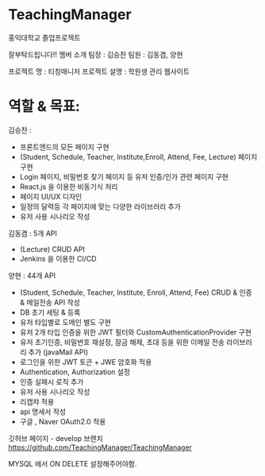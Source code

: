 # TeachingManager
홍익대학교 졸업프로젝트

잘부탁드립니다!!
멤버 소개
팀장 : 김승찬
팀원 : 김동겸, 양현

프로젝트 명 :  티칭매니저
프로젝트 설명 : 학원생 관리 웹사이트

# 역할 & 목표:

김승찬 : 
- 프론트엔드의 모든 페이지 구현
- (Student, Schedule, Teacher, Institute,Enroll, Attend, Fee, Lecture) 페이지 구현
- Login 페이지, 비밀번호 찾기 페이지 등 유저 인증/인가 관련 페이지 구현
- React.js 을 이용한 비동기식 처리
- 페이지 UI/UX 디자인
- 일정의 달력등 각 페이지에 맞는 다양한 라이브러리 추가
- 유저 사용 시나리오 작성


김동겸 : 5개 API
- (Lecture) CRUD API 
- Jenkins 을 이용한 CI/CD


양현 : 44개 API
- (Student, Schedule, Teacher, Institute, Enroll, Attend, Fee) CRUD & 인증 & 메일전송 API 작성 
- DB 초기 세팅 & 등록
- 유저 타입별로 도메인 별도 구현
- 유저 2개 타입 인증을 위한  JWT 필터와 CustomAuthenticationProvider 구현
- 유저 초기인증, 비밀번호 재설정, 잠금 해제, 초대 등을 위한 이메일 전송 라이브러리 추가 (javaMail API)
- 로그인을 위한 JWT 토큰 +  JWE 암호화 적용
- Authentication, Authorization 설정
- 인증 실패시 로직 추가
- 유저 사용 시나리오 작성
- 리캡챠 적용
- api 명세서 작성
- 구글 , Naver OAuth2.0 적용




깃허브 페이지 - develop 브랜치
https://github.com/TeachingManager/TeachingManager


MYSQL 에서 ON DELETE 설정해주어야함.
